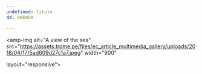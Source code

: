 ```yaml
---
undefined: titulo
dd: kmkmkm

---
```



<amp-img alt="A view of the sea"
  src="https://assets.trome.pe/files/ec_article_multimedia_gallery/uploads/2018/04/17/5ad609d27c1a7.jpeg"
  width="900"
  
  layout="responsive">
</amp-img>